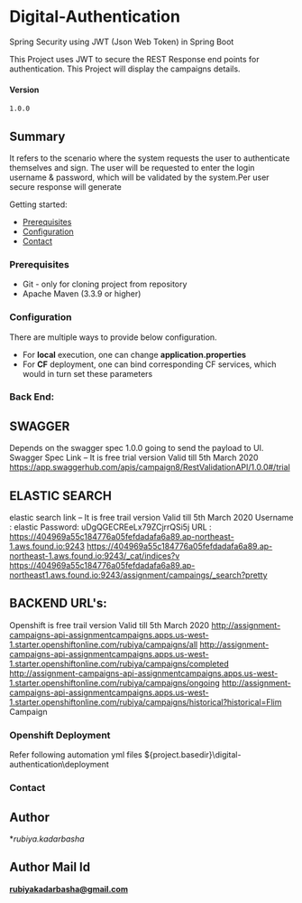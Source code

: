 # Digital-Authentication

Spring Security using JWT (Json Web Token) in Spring Boot

This Project uses JWT to secure the REST Response end points for authentication.
This Project will display the campaigns details.



#### Version ####

`1.0.0`

## Summary ##

It refers to the scenario where the system requests the user to authenticate themselves and sign. The user will be requested to enter the login username & password, which will be validated by the system.Per user secure response will generate 

Getting started:

* [Prerequisites](#markdown-header-prerequisites)
* [Configuration](#markdown-header-configuration)
* [Contact](#markdown-header-authors)


### Prerequisites

- Git - only for cloning project from repository
- Apache Maven (3.3.9 or higher)


### Configuration

There are multiple ways to provide below configuration.

* For **local** execution, one can change **application.properties**
* For **CF** deployment, one can bind corresponding CF services, which would in turn set these parameters

### Back End:

## SWAGGER

Depends on the swagger spec 1.0.0 going to send the payload to UI.
Swagger Spec Link – It is free trial version Valid till 5th March 2020
https://app.swaggerhub.com/apis/campaign8/RestValidationAPI/1.0.0#/trial

## ELASTIC SEARCH

elastic search link – It is free trail version Valid till 5th March 2020
Username : elastic
Password: uDgQGECREeLx79ZCjrrQSi5j
URL : https://404969a55c184776a05fefdadafa6a89.ap-northeast-1.aws.found.io:9243
https://404969a55c184776a05fefdadafa6a89.ap-northeast-1.aws.found.io:9243/_cat/indices?v
https://404969a55c184776a05fefdadafa6a89.ap-northeast1.aws.found.io:9243/assignment/campaings/_search?pretty

## BACKEND URL's:

Openshift is free trail version Valid till 5th March 2020
http://assignment-campaigns-api-assignmentcampaigns.apps.us-west-1.starter.openshiftonline.com/rubiya/campaigns/all
http://assignment-campaigns-api-assignmentcampaigns.apps.us-west-1.starter.openshiftonline.com/rubiya/campaigns/completed
http://assignment-campaigns-api-assignmentcampaigns.apps.us-west-1.starter.openshiftonline.com/rubiya/campaigns/ongoing
http://assignment-campaigns-api-assignmentcampaigns.apps.us-west-1.starter.openshiftonline.com/rubiya/campaigns/historical?historical=Flim Campaign

### Openshift Deployment
Refer following automation yml files
${project.basedir}\digital-authentication\deployment

### Contact

## Author
**rubiya.kadarbasha*

## Author Mail Id
**rubiyakadarbasha@gmail.com**
